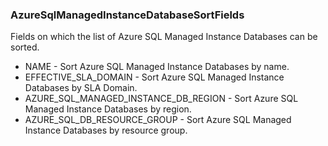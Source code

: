 ### AzureSqlManagedInstanceDatabaseSortFields
Fields on which the list of Azure SQL Managed Instance Databases can be sorted.

- NAME - Sort Azure SQL Managed Instance Databases by name.
- EFFECTIVE_SLA_DOMAIN - Sort Azure SQL Managed Instance Databases by SLA Domain.
- AZURE_SQL_MANAGED_INSTANCE_DB_REGION - Sort Azure SQL Managed Instance Databases by region.
- AZURE_SQL_DB_RESOURCE_GROUP - Sort Azure SQL Managed Instance Databases by resource group.
